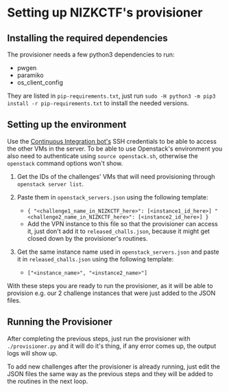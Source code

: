# Setting up NIZKCTF's provisioner


## Installing the required dependencies

The provisioner needs a few python3 dependencies to run:
* pwgen
* paramiko
* os_client_config

They are listed in `pip-requirements.txt`, just run `sudo -H python3 -m pip3 install -r pip-requirements.txt` to install the needed versions.

## Setting up the environment

Use the [Continuous Integration bot's](https://github.com/pwn2winctf/nizkctf-tutorial/blob/master/GitHub.md) SSH credentials to be able to access the other VMs in the server. To be able to use Openstack's environment you also need to authenticate using `source openstack.sh`, otherwise the `openstack` command options won't show.

1. Get the IDs of the challenges' VMs that will need provisioning through `openstack server list`.

2. Paste them in `openstack_servers.json` using the following template:
	- `{
		"<challenge1_name_in_NIZKCTF_here>": [<instance1_id_here>]
		"<challenge2_name_in_NIZKCTF_here>": [<instance2_id_here>]
   	   }`
	- Add the VPN instance to this file so that the provisioner can access it, just don't add it to `released_challs.json`, because it might get closed down by the provisioner's routines.

3. Get the same instance name used in `openstack_servers.json` and paste it in `released_challs.json` using the following template:
	- `["<instance_name>", "<instance2_name>"]`

With these steps you are ready to run the provisioner, as it will be able to provision e.g. our 2 challenge instances that were just added to the JSON files.

## Running the Provisioner

After completing the previous steps, just run the provisioner with `./provisioner.py` and it will do it's thing, if any error comes up, the output logs will show up.

To add new challenges after the provisioner is already running, just edit the JSON files the same way as the previous steps and they will be added to the routines in the next loop.
